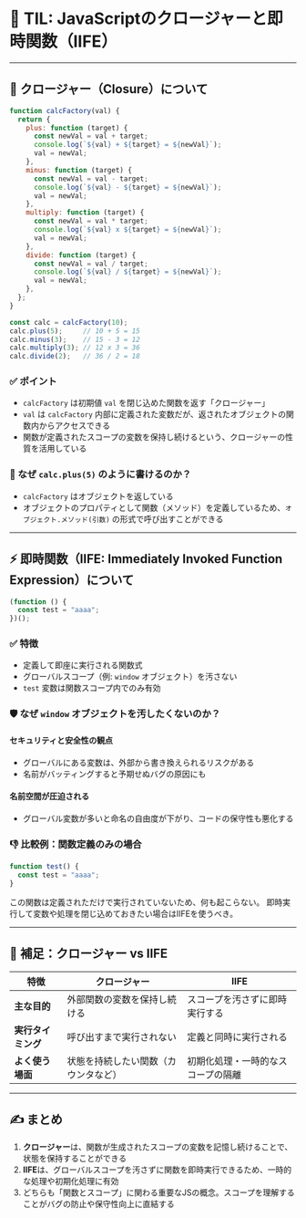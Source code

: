 # 🔄 TIL: JavaScriptのクロージャーと即時関数（IIFE）

---

## 🔐 クロージャー（Closure）について

```js
function calcFactory(val) {
  return {
    plus: function (target) {
      const newVal = val + target;
      console.log(`${val} + ${target} = ${newVal}`);
      val = newVal;
    },
    minus: function (target) {
      const newVal = val - target;
      console.log(`${val} - ${target} = ${newVal}`);
      val = newVal;
    },
    multiply: function (target) {
      const newVal = val * target;
      console.log(`${val} x ${target} = ${newVal}`);
      val = newVal;
    },
    divide: function (target) {
      const newVal = val / target;
      console.log(`${val} / ${target} = ${newVal}`);
      val = newVal;
    },
  };
}

const calc = calcFactory(10);
calc.plus(5);     // 10 + 5 = 15
calc.minus(3);    // 15 - 3 = 12
calc.multiply(3); // 12 x 3 = 36
calc.divide(2);   // 36 / 2 = 18
```

### ✅ ポイント

- `calcFactory` は初期値 `val` を閉じ込めた関数を返す「クロージャー」
- `val` は `calcFactory` 内部に定義された変数だが、返されたオブジェクトの関数内からアクセスできる
- 関数が定義されたスコープの変数を保持し続けるという、クロージャーの性質を活用している

### 📘 なぜ `calc.plus(5)` のように書けるのか？

- `calcFactory` はオブジェクトを返している
- オブジェクトのプロパティとして関数（メソッド）を定義しているため、`オブジェクト.メソッド(引数)` の形式で呼び出すことができる

---

## ⚡ 即時関数（IIFE: Immediately Invoked Function Expression）について

```js
(function () {
  const test = "aaaa";
})();
```

### ✅ 特徴

- 定義して即座に実行される関数式
- グローバルスコープ（例: `window` オブジェクト）を汚さない
- `test` 変数は関数スコープ内でのみ有効

### 🛡 なぜ `window` オブジェクトを汚したくないのか？

#### セキュリティと安全性の観点
- グローバルにある変数は、外部から書き換えられるリスクがある
- 名前がバッティングすると予期せぬバグの原因にも

#### 名前空間が圧迫される
- グローバル変数が多いと命名の自由度が下がり、コードの保守性も悪化する

### 👎 比較例：関数定義のみの場合

```js
function test() {
  const test = "aaaa";
}
```

この関数は定義されただけで実行されていないため、何も起こらない。
即時実行して変数や処理を閉じ込めておきたい場合はIIFEを使うべき。

---

## 🧠 補足：クロージャー vs IIFE

| 特徴 | クロージャー | IIFE |
|------|-------------|------|
| **主な目的** | 外部関数の変数を保持し続ける | スコープを汚さずに即時実行する |
| **実行タイミング** | 呼び出すまで実行されない | 定義と同時に実行される |
| **よく使う場面** | 状態を持続したい関数（カウンタなど） | 初期化処理・一時的なスコープの隔離 |

---

## ✍️ まとめ

1. **クロージャー**は、関数が生成されたスコープの変数を記憶し続けることで、状態を保持することができる
2. **IIFE**は、グローバルスコープを汚さずに関数を即時実行できるため、一時的な処理や初期化処理に有効
3. どちらも「関数とスコープ」に関わる重要なJSの概念。スコープを理解することがバグの防止や保守性向上に直結する
